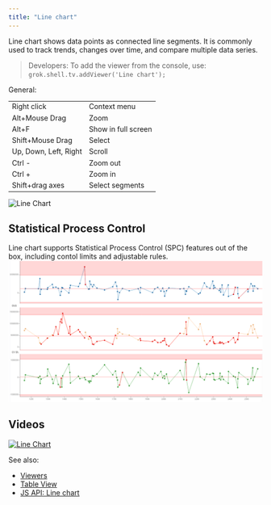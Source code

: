 ```yaml
---
title: "Line chart"
---
```


Line chart shows data points as connected line segments. It is commonly used to track trends, changes over time, and compare multiple data series. 

> Developers: To add the viewer from the console, use:
`grok.shell.tv.addViewer('Line chart');`

General:

|                       |                 |
|-----------------------|-----------------|
| Right click           | Context menu    |
| Alt+Mouse Drag        | Zoom            |
| Alt+F                 | Show in full screen |
| Shift+Mouse Drag      | Select          |
| Up, Down, Left, Right | Scroll          |
| Ctrl -                | Zoom out        |
| Ctrl +                | Zoom in         |
| Shift+drag axes       | Select segments |

![Line Chart](../../uploads/gifs/line-chart.gif "Line chart")

## Statistical Process Control

Line chart supports Statistical Process Control (SPC) features out of the box, including contol limits and adjustable rules.
![SPC Chart](../../uploads/gifs/line-chart-spc.png "SPC Chart")

## Videos

[![Line Chart](../../uploads/youtube/visualizations2.png "Open on Youtube")](https://www.youtube.com/watch?v=7MBXWzdC0-I&t=934s)

See also:

* [Viewers](../viewers/viewers.md)
* [Table View](../../datagrok/navigation/views/table-view.md)
* [JS API: Line chart](https://public.datagrok.ai/js/samples/ui/viewers/types/line-chart)
